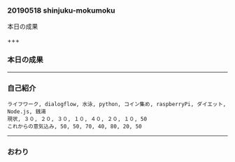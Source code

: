 ### 20190518 shinjuku-mokumoku


本日の成果


+++


### 本日の成果


---


### 自己紹介

<canvas data-chart="radar">


    ライフワーク, dialogflow, 水泳, python, コイン集め, raspberryPi, ダイエット, Node.js, 銭湯
    現状, ３０, ２０, ３０, １０, ４０, ２０, １０, 50
    これからの意気込み, 50, 50, 70, 40, 80, 20, 50


</canvas>

---


### おわり

